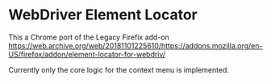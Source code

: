 # WebDriver Element Locator

This a Chrome port of the Legacy Firefix add-on https://web.archive.org/web/20181101225610/https://addons.mozilla.org/en-US/firefox/addon/element-locator-for-webdriv/ 

Currently only the core logic for the context menu is implemented.
